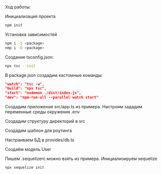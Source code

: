 Ход работы: 

Инициализация проекта
```bash
npm init 
```

Установка зависимостей
```bash
npm i -S <package>
nmp i -D <package>
```

Создание tsconfig.json:
```bash
npx tsc --init
```

В package.json создадим кастомные команды:

```json
"watch": "tsc -w", 
"build": "npx tsc",
"start": "nodemon ./dist/index.js",
"dev": "npm-run-all --parallel watch start"
```

Создадим приложение src/app.ts из примера. Настроим зададим переменные среды окружения .env 

Создадим структуру директорий в src

Создадим шаблон для роутинга 

Настраиваем БД в provides/db.ts

Создаём модель User

Пишем .sequelizerc можно взять из примера. Инициализируем sequelize

```bash
npx sequelize init
```
